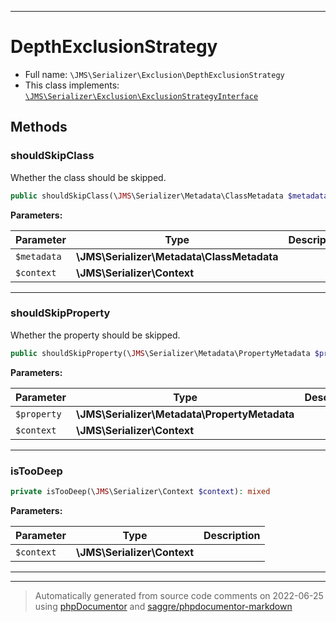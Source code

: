 ***

# DepthExclusionStrategy





* Full name: `\JMS\Serializer\Exclusion\DepthExclusionStrategy`
* This class implements:
[`\JMS\Serializer\Exclusion\ExclusionStrategyInterface`](./ExclusionStrategyInterface.md)




## Methods


### shouldSkipClass

Whether the class should be skipped.

```php
public shouldSkipClass(\JMS\Serializer\Metadata\ClassMetadata $metadata, \JMS\Serializer\Context $context): bool
```








**Parameters:**

| Parameter | Type | Description |
|-----------|------|-------------|
| `$metadata` | **\JMS\Serializer\Metadata\ClassMetadata** |  |
| `$context` | **\JMS\Serializer\Context** |  |




***

### shouldSkipProperty

Whether the property should be skipped.

```php
public shouldSkipProperty(\JMS\Serializer\Metadata\PropertyMetadata $property, \JMS\Serializer\Context $context): bool
```








**Parameters:**

| Parameter | Type | Description |
|-----------|------|-------------|
| `$property` | **\JMS\Serializer\Metadata\PropertyMetadata** |  |
| `$context` | **\JMS\Serializer\Context** |  |




***

### isTooDeep



```php
private isTooDeep(\JMS\Serializer\Context $context): mixed
```








**Parameters:**

| Parameter | Type | Description |
|-----------|------|-------------|
| `$context` | **\JMS\Serializer\Context** |  |




***


***
> Automatically generated from source code comments on 2022-06-25 using [phpDocumentor](http://www.phpdoc.org/) and [saggre/phpdocumentor-markdown](https://github.com/Saggre/phpDocumentor-markdown)
